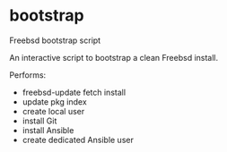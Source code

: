 # bootstrap
Freebsd bootstrap script

An interactive script to bootstrap a clean Freebsd install.

Performs:
  - freebsd-update fetch install
  - update pkg index
  - create local user
  - install Git
  - install Ansible
  - create dedicated Ansible user
